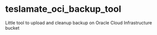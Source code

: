# teslamate_oci_backup_tool

Little tool to upload and cleanup backup on Oracle Cloud Infrastructure bucket
